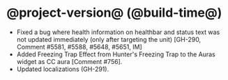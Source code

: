 # @project-version@ (@build-time@)

* Fixed a bug where health information on healthbar and status text was not updated immediately (only after targeting the unit) [GH-290, Comment #5581, #5588, #5648, #5651, IM]
* Added Freezing Trap Effect from Hunter's Freezing Trap to the Auras widget as CC aura [Comment #756].
* Updated localizations (GH-291).